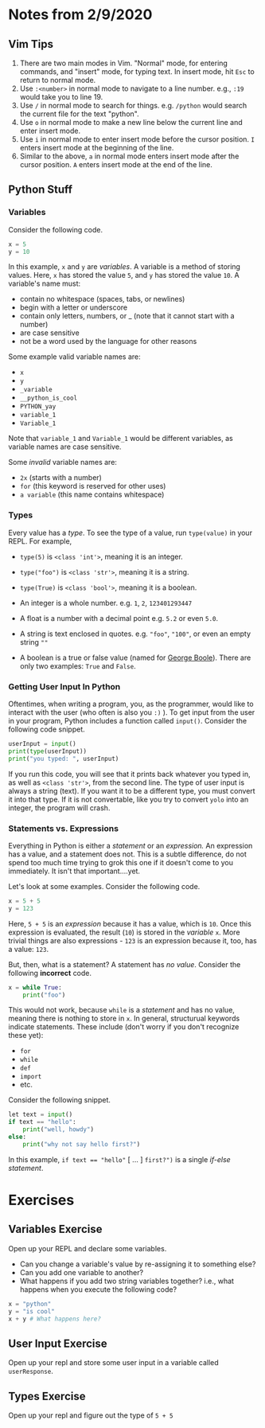 # Notes from 2/9/2020
## Vim Tips
1. There are two main modes in Vim. "Normal" mode, for entering commands, and "insert" mode, for typing text. In insert mode, hit `Esc` to return to normal mode. 
2. Use `:<number>` in normal mode to navigate to a line number. e.g., `:19` would take you to line 19. 
3. Use `/` in normal mode to search for things. e.g. `/python` would search the current file for the text "python".
4. Use `o` in normal mode to make a new line below the current line and enter insert mode.
5. Use `i` in normal mode to enter insert mode before the cursor position. `I` enters insert mode at the beginning of the line.
6. Similar to the above, `a` in normal mode enters insert mode after the cursor position. `A` enters insert mode at the end of the line.

## Python Stuff
### Variables
Consider the following code.
```python
x = 5
y = 10
```
In this example, `x` and `y` are _variables_. A variable is a method of storing values. Here, `x` has stored the value `5`, and `y` has stored the value `10`. A variable's name must:
- contain no whitespace (spaces, tabs, or newlines)
- begin with a letter or underscore
- contain only letters, numbers, or _ (note that it cannot start with a number)
- are case sensitive
- not be a word used by the language for other reasons

Some example valid variable names are:
- `x`
- `y`
- `_variable`
- `__python_is_cool`
- `PYTHON_yay`
- `variable_1`
- `Variable_1`
 
Note that `variable_1` and `Variable_1` would be different variables, as variable names are case sensitive.

Some _invalid_ variable names are:
- `2x` (starts with a number)
- `for` (this keyword is reserved for other uses)
- `a variable` (this name contains whitespace)


### Types
Every value has a _type_. To see the type of a value, run `type(value)` in your REPL. For example,
- `type(5)` is `<class 'int'>`, meaning it is an integer.
- `type("foo")` is `<class 'str'>`, meaning it is a string.
- `type(True)` is `<class 'bool'>`, meaning it is a boolean.


- An integer is a whole number. e.g. `1`, `2`, `123401293447`
- A float is a number with a decimal point e.g. `5.2` or even `5.0`.
- A string is text enclosed in quotes. e.g. `"foo"`, `"100"`, or even an empty string `""`
- A boolean is a true or false value (named for [George Boole](https://en.wikipedia.org/wiki/George_Boole)). There are only two examples: `True` and  `False`.

### Getting User Input In Python
Oftentimes, when writing a program, you, as the programmer, would like to interact with the user (who often is also you `:)` ). To get input from the user in your program, Python includes a function called `input()`. Consider the following code snippet.
```python
userInput = input()
print(type(userInput))
print("you typed: ", userInput)
```
If you run this code, you will see that it prints back whatever you typed in, as well as `<class 'str'>`, from the second line. The type of user input is always a string (text). If you want it to be a different type, you must convert it into that type. If it is not convertable, like you try to convert `yolo` into an integer, the program will crash.

### Statements vs. Expressions
Everything in Python is either a _statement_ or an _expression._ An expression has a value, and a statement does not. This is a subtle difference, do not spend too much time trying to grok this one if it doesn't come to you immediately. It isn't that important....yet.

Let's look at some examples. Consider the following code.
```python
x = 5 + 5
y = 123
```
Here, `5 + 5` is an _expression_ because it has a value, which is `10`. Once this expression is evaluated, the result (`10`) is stored in the _variable_ `x`. More trivial things are also expressions - `123` is an expression because it, too, has a value: `123`. 

But, then, what is a statement? A statement has _no value_. Consider the following **incorrect** code. 
```python
x = while True:
    print("foo")
```
This would not work, because `while` is a _statement_ and has no value, meaning there is nothing to store in `x`. In general, structurual keywords indicate statements. These include (don't worry if you don't recognize these yet):
- `for`
- `while`
- `def`
- `import`
- etc.

Consider the following snippet.
```python
let text = input()
if text == "hello":
    print("well, howdy")
else:
    print("why not say hello first?")
```
In this example, `if text == "hello"` [ ... ] `first?")` is a single _if-else statement_. 

# Exercises
## Variables Exercise
Open up your REPL and declare some variables. 
- Can you change a variable's value by re-assigning it to something else? 
- Can you add one variable to another? 
- What happens if you add two string variables together? i.e., what happens when you execute the following code?
```python
x = "python"
y = "is cool"
x + y # What happens here?
```
## User Input Exercise
Open up your repl and store some user input in a variable called `userResponse`. 

## Types Exercise
Open up your repl and figure out the type of `5 + 5`
